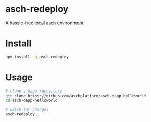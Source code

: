 # asch-redeploy
A hassle-free local asch environment

# Install
```bash
npm install -g asch-redeploy
```

# Usage
```bash
# clone a dapp repository
git clone https://github.com/aschplatform/asch-dapp-helloworld
cd asch-dapp-helloworld

# watch for changes
asch-redeploy .
```




